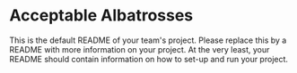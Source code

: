 # Acceptable Albatrosses
This is the default README of your team's project. Please replace this by a README with more information on your project. At the very least, your README should contain information on how to set-up and run your project.

